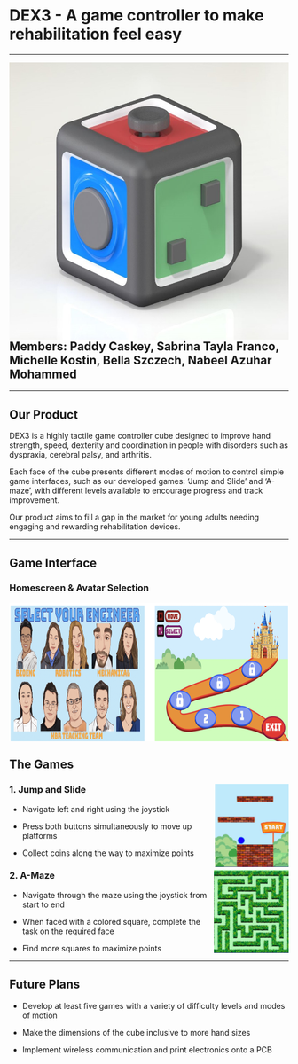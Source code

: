 # DEX3 - A game controller to make rehabilitation feel easy
---

<img align="right" img height="500" src="https://github.com/paddycaskey/H-CARD-Group/blob/main/Pictures%20for%20Github/cube.jpeg" />

## Members: Paddy Caskey, Sabrina Tayla Franco, Michelle Kostin, Bella Szczech, Nabeel Azuhar Mohammed
---
## Our Product

DEX3 is a highly tactile game controller cube designed to improve hand strength, speed, dexterity and coordination in people with disorders such as dyspraxia, cerebral palsy, and arthritis. 

Each face of the cube presents different modes of motion to control simple game interfaces, such as our developed games: ‘Jump and Slide’ and ‘A-maze’, with different levels available to encourage progress and track improvement. 

Our product aims to fill a gap in the market for young adults needing engaging and rewarding rehabilitation devices.

---
## Game Interface

### Homescreen & Avatar Selection

<img align="center" img height="250" src="https://github.com/paddycaskey/H-CARD-Group/blob/main/Pictures%20for%20Github/AvatarHome.png" />


## The Games

### 1. Jump and Slide <img align="right" img height="150" src="https://github.com/paddycaskey/H-CARD-Group/blob/main/Pictures%20for%20Github/jumpgame.JPG" />

- Navigate left and right using the joystick


- Press both buttons simultaneously to move up platforms


- Collect coins along the way to maximize points


### 2. A-Maze <img align="right" img height="150" src="https://github.com/paddycaskey/H-CARD-Group/blob/main/Pictures%20for%20Github/amaze.JPG" />

- Navigate through the maze using the joystick from start to end


- When faced with a colored square, complete the task on the required face


- Find more squares to maximize points


---
## Future Plans

- Develop at least five games with  a variety of difficulty levels and modes of motion

- Make the dimensions of the cube inclusive to more hand sizes

- Implement wireless communication and print electronics onto a PCB
